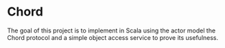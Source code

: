 # Chord
The goal of this project is to implement in Scala using the actor model the Chord protocol and a simple object access service to prove its usefulness.
